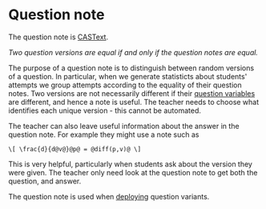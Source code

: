 # Question note

The question note is [CASText](CASText.md).

_Two question versions are equal if and only if the question notes are equal._

The purpose of a question note is to distinguish between random versions of a question.  In particular, when we generate statisticts about students' attempts we group attempts according to the equality of their question notes.
Two versions are not necessarily different if their [question variables](KeyVals.md#Question_variables)
are different, and hence a note is useful.  The teacher needs to choose what identifies each unique version - this cannot be automated.

The teacher can also leave useful information about the answer in the question note.
For example they might use a note such as

    \[ \frac{d}{d@v@}@p@ = @diff(p,v)@ \]

This is very helpful, particularly when students ask about the version they were given.  The teacher only need look at the question note to get both the question, and answer.

The question note is used when [deploying](Deploying.md) question variants.
